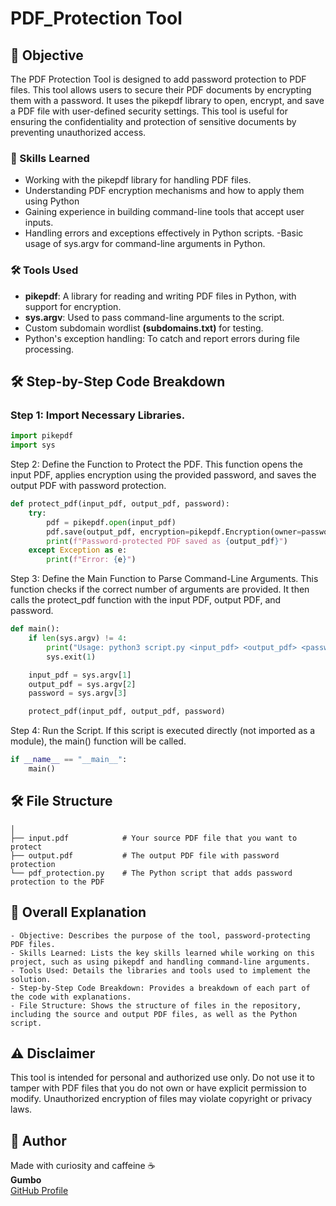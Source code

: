 # PDF_Protection Tool 

## 🎯 Objective

The PDF Protection Tool is designed to add password protection to PDF files. This tool allows users to secure their PDF documents by encrypting them with a password. It uses the pikepdf library to open, encrypt, and save a PDF file with user-defined security settings. This tool is useful for ensuring the confidentiality and protection of sensitive documents by preventing unauthorized access.

### 🧠 Skills Learned

- Working with the pikepdf library for handling PDF files.
- Understanding PDF encryption mechanisms and how to apply them using Python
- Gaining experience in building command-line tools that accept user inputs.
- Handling errors and exceptions effectively in Python scripts.
-Basic usage of sys.argv for command-line arguments in Python.

### 🛠 Tools Used

- **pikepdf**: A library for reading and writing PDF files in Python, with support for encryption.
- **sys.argv**: Used to pass command-line arguments to the script.
- Custom subdomain wordlist **(subdomains.txt)** for testing.
- Python's exception handling: To catch and report errors during file processing.

## 🛠 Step-by-Step Code Breakdown

### **Step 1**: Import Necessary Libraries.
```python
import pikepdf
import sys
```

Step 2: Define the Function to Protect the PDF.
This function opens the input PDF, applies encryption using the provided password, and saves the output PDF with password protection.
```python
def protect_pdf(input_pdf, output_pdf, password):
    try:
        pdf = pikepdf.open(input_pdf)
        pdf.save(output_pdf, encryption=pikepdf.Encryption(owner=password, user=password, R=4))
        print(f"Password-protected PDF saved as {output_pdf}")
    except Exception as e:
        print(f"Error: {e}")
```

Step 3: Define the Main Function to Parse Command-Line Arguments.
This function checks if the correct number of arguments are provided. It then calls the protect_pdf function with the input PDF, output PDF, and password.
```python
def main():
    if len(sys.argv) != 4:
        print("Usage: python3 script.py <input_pdf> <output_pdf> <password>")
        sys.exit(1)

    input_pdf = sys.argv[1]
    output_pdf = sys.argv[2]
    password = sys.argv[3]

    protect_pdf(input_pdf, output_pdf, password)
```

Step 4: Run the Script.
If this script is executed directly (not imported as a module), the main() function will be called.
```python
if __name__ == "__main__":
    main()
```

## 🛠 File Structure
```
│
├── input.pdf            # Your source PDF file that you want to protect
├── output.pdf           # The output PDF file with password protection
└── pdf_protection.py    # The Python script that adds password protection to the PDF

```

## 📖 Overall Explanation 
```
- Objective: Describes the purpose of the tool, password-protecting PDF files.
- Skills Learned: Lists the key skills learned while working on this project, such as using pikepdf and handling command-line arguments.
- Tools Used: Details the libraries and tools used to implement the solution.
- Step-by-Step Code Breakdown: Provides a breakdown of each part of the code with explanations.
- File Structure: Shows the structure of files in the repository, including the source and output PDF files, as well as the Python script.

```
## ⚠️ Disclaimer

This tool is intended for personal and authorized use only.
Do not use it to tamper with PDF files that you do not own or have explicit permission to modify.
Unauthorized encryption of files may violate copyright or privacy laws.


## 👤 Author

Made with curiosity and caffeine ☕  
**Gumbo**  
[GitHub Profile](https://github.com/your-username)

